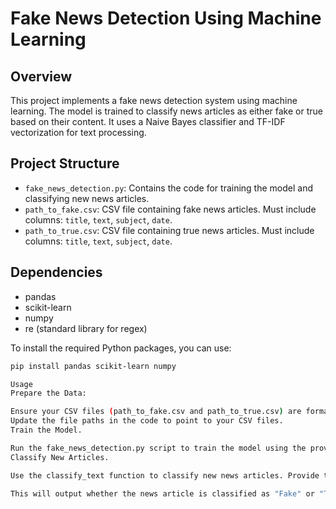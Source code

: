 # Fake News Detection Using Machine Learning

## Overview

This project implements a fake news detection system using machine learning. The model is trained to classify news articles as either fake or true based on their content. It uses a Naive Bayes classifier and TF-IDF vectorization for text processing.

## Project Structure

- `fake_news_detection.py`: Contains the code for training the model and classifying new news articles.
- `path_to_fake.csv`: CSV file containing fake news articles. Must include columns: `title`, `text`, `subject`, `date`.
- `path_to_true.csv`: CSV file containing true news articles. Must include columns: `title`, `text`, `subject`, `date`.

## Dependencies

- pandas
- scikit-learn
- numpy
- re (standard library for regex)

To install the required Python packages, you can use:

```bash
pip install pandas scikit-learn numpy

Usage
Prepare the Data:

Ensure your CSV files (path_to_fake.csv and path_to_true.csv) are formatted correctly with columns: title, text, subject, date.
Update the file paths in the code to point to your CSV files.
Train the Model.

Run the fake_news_detection.py script to train the model using the provided data.
Classify New Articles.

Use the classify_text function to classify new news articles. Provide the article content as input.

This will output whether the news article is classified as "Fake" or "True."




